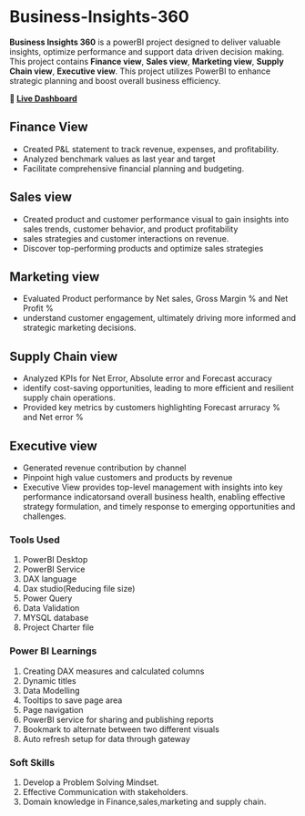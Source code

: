 # Business-Insights-360
**Business Insights 360** is a powerBI project designed to deliver valuable insights, optimize performance and support data driven decision making. This project contains 
**Finance view**, **Sales view**, **Marketing view**, **Supply Chain view**, **Executive view**. This project utilizes PowerBI to enhance strategic planning and boost overall business efficiency. 

**🔗 [Live Dashboard](https://app.powerbi.com/view?r=eyJrIjoiOTc0YzdlOTEtY2FiNS00MjNjLTliYmYtZmUzNzM0MDA1MzVmIiwidCI6ImRmODY3OWNkLWE4MGUtNDVkOC05OWFjLWM4M2VkN2ZmOTVhMCJ9&pageName=ReportSection)**

##   Finance View
- Created P&L statement to track revenue, expenses, and profitability.
- Analyzed benchmark values as last year and target 
- Facilitate comprehensive financial planning and budgeting.

##   Sales view
- Created product and customer performance visual to gain insights into sales trends, customer behavior, and product profitability
- sales strategies and customer interactions on revenue.
- Discover top-performing products and optimize sales strategies

##   Marketing view
- Evaluated Product performance by Net sales, Gross Margin % and Net Profit %
- understand customer engagement, ultimately driving more informed and strategic marketing decisions.

##   Supply Chain view
- Analyzed KPIs for Net Error, Absolute error and Forecast accuracy
- identify cost-saving opportunities, leading to more efficient and resilient supply chain operations.
- Provided key metrics by customers highlighting Forecast arruracy % and Net error %

##   Executive view
- Generated revenue contribution by channel
- Pinpoint high value customers and products by revenue
- Executive View provides top-level management with insights into key performance indicatorsand overall business health,
   enabling effective strategy formulation, and timely response to emerging opportunities and challenges.

 ### Tools Used
  1. PowerBI Desktop
  2. PowerBI Service
  3. DAX language
  4. Dax studio(Reducing file size)
  6. Power Query
  7. Data Validation
  8. MYSQL database
  9. Project Charter file

### Power BI Learnings
  1. Creating DAX measures  and calculated columns
  2. Dynamic titles
  3. Data Modelling
  4. Tooltips to save page area 
  5. Page navigation
  6. PowerBI service for sharing and publishing reports 
  7. Bookmark to alternate between two different visuals
  8. Auto refresh setup for data through gateway


 ### Soft Skills
 1. Develop a Problem Solving Mindset.
 2. Effective Communication with stakeholders.
 3. Domain knowledge in Finance,sales,marketing and supply chain.
